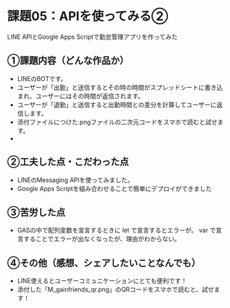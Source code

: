 # 課題05：APIを使ってみる②
LINE APIとGoogle Apps Scriptで勤怠管理アプリを作ってみた

## ①課題内容（どんな作品か）
- LINEのBOTです。
- ユーザーが「出勤」と送信するとその時の時間がスプレッドシートに書き込まれ、ユーザーにはその時間が返信されます。
- ユーザーが「退勤」と送信すると出勤時間との差分を計算してユーザーに返信します。
- 添付ファイルにつけた.pngファイルの二次元コードをスマホで読むと試せます。
-  
## ②工夫した点・こだわった点
- LINEのMessaging APIを使ってみました。
- Google Apps Scriptを組み合わせることで簡単にデプロイができました

## ③苦労した点
- GASの中で配列変数を宣言するときに let で宣言するとエラーが。 var で宣言することでエラーが出なくなったが、理由がわからない。

## ④その他（感想、シェアしたいことなんでも）
- LINE使えるとユーザーコミュニケーションにとても便利です！
- 添付した「M_gainfriends_qr.png」のQRコードをスマホで読むと、試せます！
